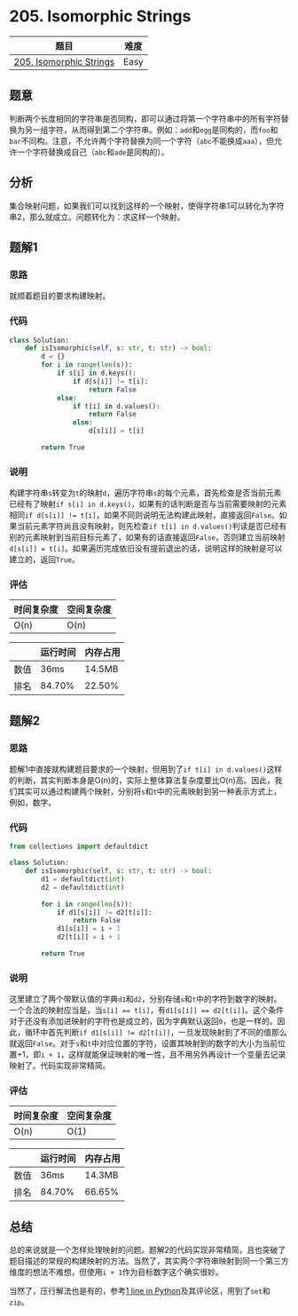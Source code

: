 # 205. Isomorphic Strings

| 题目 | 难度 |
| ---- | ---- |
| [205. Isomorphic Strings](https://leetcode.com/problems/isomorphic-strings/) | Easy |

## 题意

判断两个长度相同的字符串是否同构，即可以通过将第一个字符串中的所有字符替换为另一组字符，从而得到第二个字符串。例如：`add`和`egg`是同构的，而`foo`和`bar`不同构。注意，不允许两个字符替换为同一个字符（`abc`不能换成`aaa`），但允许一个字符替换成自己（`abc`和`ade`是同构的）。

## 分析

集合映射问题，如果我们可以找到这样的一个映射，使得字符串1可以转化为字符串2，那么就成立。问题转化为：求这样一个映射。

## 题解1

### 思路

就顺着题目的要求构建映射。

### 代码

```python
class Solution:
    def isIsomorphic(self, s: str, t: str) -> bool:
        d = {}
        for i in range(len(s)):
            if s[i] in d.keys():
                if d[s[i]] != t[i]:
                    return False
            else:
                if t[i] in d.values():
                    return False
                else:
                    d[s[i]] = t[i]
        
        return True
```

### 说明

构建字符串`s`转变为`t`的映射`d`，遍历字符串`s`的每个元素，首先检查是否当前元素已经有了映射`if s[i] in d.keys()`，如果有的话判断是否与当前需要映射的元素相同`if d[s[i]] != t[i]`，如果不同则说明无法构建此映射，直接返回`False`。如果当前元素字符尚且没有映射，则先检查`if t[i] in d.values()`判读是否已经有别的元素映射到当前目标元素了，如果有的话直接返回`False`，否则建立当前映射`d[s[i]] = t[i]`。如果遍历完成依旧没有提前退出的话，说明这样的映射是可以建立的，返回`True`。

### 评估

| 时间复杂度 | 空间复杂度 |
| ---- | ---- |
| O(n) | O(n) |

| | 运行时间 | 内存占用 |
| ---- | ---- | ---- |
| 数值 | 36ms | 14.5MB |
| 排名 | 84.70% | 22.50% |

## 题解2

### 思路

题解1中直接就构建题目要求的一个映射，但用到了`if t[i] in d.values()`这样的判断，其实判断本身是O(n)的，实际上整体算法复杂度要比O(n)高。因此，我们其实可以通过构建两个映射，分别将`s`和`t`中的元素映射到另一种表示方式上，例如，数字。

### 代码

```python
from collections import defaultdict

class Solution:
    def isIsomorphic(self, s: str, t: str) -> bool:
        d1 = defaultdict(int)
        d2 = defaultdict(int)
        
        for i in range(len(s)):
            if d1[s[i]] != d2[t[i]]:
                return False
            d1[s[i]] = i + 1
            d2[t[i]] = i + 1
        
        return True
```

### 说明

这里建立了两个带默认值的字典`d1`和`d2`，分别存储`s`和`t`中的字符到数字的映射。一个合法的映射应当是，当`s[i] == t[i]`，有`d1[s[i]] == d2[t[i]]`。这个条件对于还没有添加进映射的字符也是成立的，因为字典默认返回`0`，也是一样的。因此，循环中首先判断`if d1[s[i]] != d2[t[i]]`，一旦发现映射到了不同的值那么就返回`False`。对于`s`和`t`中对应位置的字符，设置其映射到的数字的大小为当前位置+1，即`i + 1`，这样就能保证映射的唯一性，且不用另外再设计一个变量去记录映射了。代码实现非常精简。

### 评估

| 时间复杂度 | 空间复杂度 |
| ---- | ---- |
| O(n) | O(1) |

| | 运行时间 | 内存占用 |
| ---- | ---- | ---- |
| 数值 | 36ms | 14.3MB |
| 排名 | 84.70% | 66.65% |

## 总结

总的来说就是一个怎样处理映射的问题。题解2的代码实现非常精简，且也突破了题目描述的常规的构建映射的方法。当然了，其实两个字符串映射到同一个第三方维度的想法不难想，但使用`i + 1`作为目标数字这个确实很妙。

当然了，压行解法也是有的，参考[1 line in Python](https://leetcode.com/problems/isomorphic-strings/discuss/57838/1-line-in-Python)及其评论区，用到了`set`和`zip`。
